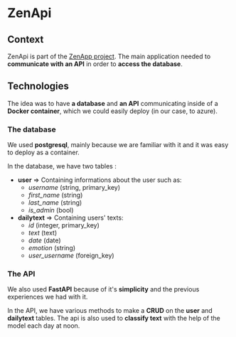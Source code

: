 # ZenApi
## Context
ZenApi is part of the [ZenApp project](https://github.com/yayahamour/ZenApp). The main application needed to **communicate with an API** in order to **access the database**.

## Technologies
The idea was to have **a database** and **an API** communicating inside of a **Docker container**, which we could easily deploy (in our case, to azure).

### The database
We used **postgresql**, mainly because we are familiar with it and it was easy to deploy as a container.

In the database, we have two tables :
- **user** => Containing informations about the user such as:
	- *username* (string, primary_key)
	- *first_name* (string)
	- *last_name* (string)
	- *is_admin* (bool)
- **dailytext** => Containing users' texts:
	- *id* (integer, primary_key)
	- *text* (text)
	- *date* (date)
	- *emotion* (string)
	- *user_username* (foreign_key)

### The API
We also used **FastAPI** because of it's **simplicity** and the previous experiences we had with it.

In the API, we have various methods to make a **CRUD** on the **user** and **dailytext** tables. The api is also used to **classify text** with the help of the model each day at noon.
